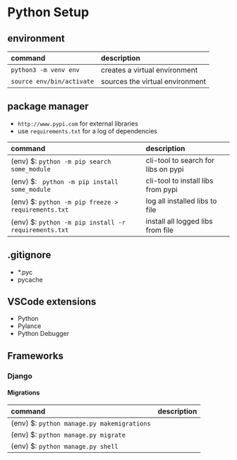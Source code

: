 # Python Setup

## environment
| command | description |
| :-------------- | :----------- |
| ` python3 -m venv env ` | creates a virtual environment
| ` source env/bin/activate ` | sources the virtual environment

## package manager
- ` http://www.pypi.com ` for external libraries
- use ` requirements.txt ` for a log of dependencies

| command | description |
| :-------------- | :----------- |
| (env) $: ` python -m pip search some_module ` | cli-tool to search for libs on pypi
| (env) $: ` python -m pip install some_module` | cli-tool to install libs from pypi
| (env) $: ` python -m pip freeze > requirements.txt ` | log all installed libs to file
| (env) $: ` python -m pip install -r requirements.txt ` | install all logged libs from file

## .gitignore
- *.pyc
- pycache

## VSCode extensions
-   Python
-   Pylance
-   Python Debugger

## Frameworks

### Django

#### Migrations
| command | description |
| :-------------- | :----------- |
| (env) $: ` python manage.py makemigrations ` |
| (env) $: ` python manage.py migrate ` |
| (env) $: ` python manage.py shell ` |
